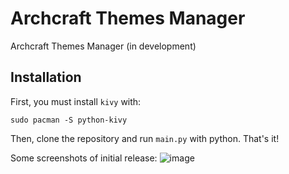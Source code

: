 # Archcraft Themes Manager

Archcraft Themes Manager (in development)


## Installation

First, you must install `kivy` with:
```
sudo pacman -S python-kivy
```
Then, clone the repository and run `main.py` with python. That's it!
 

Some screenshots of initial release:
![image](https://user-images.githubusercontent.com/68729523/210613629-a1967018-dedd-4d97-a00f-97af734798a4.png)
